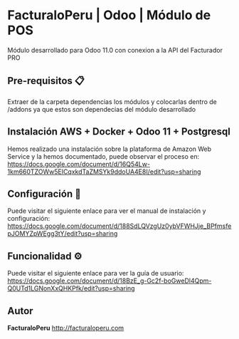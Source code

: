 FacturaloPeru | Odoo | Módulo de POS
====================================

Módulo desarrollado para Odoo 11.0 con conexion a la API del Facturador PRO


Pre-requisitos 📋
-----------------

Extraer de la carpeta dependencias los módulos y colocarlas dentro de /addons ya que estos son dependecias del módulo desarrollado


Instalación AWS + Docker + Odoo 11 + Postgresql
-----------------------------------------------

Hemos realizado una instalación sobre la plataforma de Amazon Web Service y la hemos documentado, puede observar el proceso en: https://docs.google.com/document/d/16Q54Lw-1km660TZOWw5EICqxkdTaZMSYk9ddoUA4E8I/edit?usp=sharing

Configuración 🔧
-----------------

Puede visitar el siguiente enlace para ver el manual de instalación y configuración: https://docs.google.com/document/d/188SdLQVzgUz0ybVFWHJje_BPfmsfepJOMYZpWEgg3tY/edit?usp=sharing

Funcionalidad ⚙️
----------------

Puede visitar el siguiente enlace para ver la guía de usuario: https://docs.google.com/document/d/18BzE_g-Gc2f-boGweDl4Qpm-Q0UTd1LGNonXxQHKPfk/edit?usp=sharing

Autor
-----

**FacturaloPeru** http://facturaloperu.com